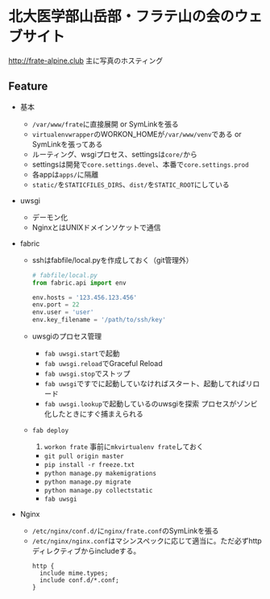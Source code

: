 # 北大医学部山岳部・フラテ山の会のウェブサイト

<http://frate-alpine.club>
主に写真のホスティング


## Feature

* 基本
  * `/var/www/frate`に直接展開 or SymLinkを張る
  * `virtualenvwrapper`のWORKON_HOMEが`/var/www/venv`である or SymLinkを張ってある
  * ルーティング、wsgiプロセス、settingsは`core/`から
  * settingsは開発で`core.settings.devel`、本番で`core.settings.prod`
  * 各appは`apps/`に隔離
  * `static/`を`STATICFILES_DIRS`、`dist/`を`STATIC_ROOT`にしている

* uwsgi
  * デーモン化
  * NginxとはUNIXドメインソケットで通信

* fabric
  * sshはfabfile/local.pyを作成しておく（git管理外）
      ```python
      # fabfile/local.py
      from fabric.api import env

      env.hosts = '123.456.123.456'
      env.port = 22
      env.user = 'user'
      env.key_filename = '/path/to/ssh/key'
      ```
  * uwsgiのプロセス管理
    * `fab uwsgi.start`で起動
    * `fab uwsgi.reload`でGraceful Reload
    * `fab uwsgi.stop`でストップ
    * `fab uwsgi`ですでに起動していなければスタート、起動してればリロード
    * `fab uwsgi.lookup`で起動しているのuwsgiを探索
      プロセスがゾンビ化したときにすぐ捕まえられる
  
  * `fab deploy`
    1. `workon frate`
      事前に`mkvirtualenv frate`しておく
    * `git pull origin master`
    * `pip install -r freeze.txt`
    * `python manage.py makemigrations`
    * `python manage.py migrate`
    * `python manage.py collectstatic`
    * `fab uwsgi`


* Nginx
  * `/etc/nginx/conf.d/`に`nginx/frate.conf`のSymLinkを張る
  * `/etc/nginx/nginx.conf`はマシンスペックに応じて適当に。ただ必ずhttpディレクティブからincludeする。
    ``` 
    http {
      include mime.types;
      include conf.d/*.conf;
    }
    ```


